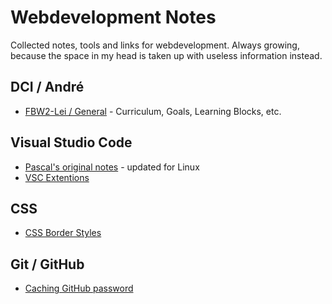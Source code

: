 # Webdevelopment Notes

Collected notes, tools and links for webdevelopment. Always growing, because the space in my head is taken up with useless information instead.

## DCI / André

 * [FBW2-Lei / General](https://github.com/fbw2-lei/general) - Curriculum, Goals, Learning Blocks, etc.

## Visual Studio Code

 * [Pascal's original notes](vsc-pascal.md) - updated for Linux
 * [VSC Extentions](vsc-extentions.md)

## CSS

 * [CSS Border Styles](https://codepen.io/coffeepyros/pen/BaoLpEN)
 
## Git / GitHub

* [Caching GitHub password](https://help.github.com/en/github/using-git/caching-your-github-password-in-git)
